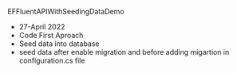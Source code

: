 EFFluentAPIWithSeedingDataDemo
- 27-April 2022
- Code First Aproach
- Seed data into database
- seed data after enable migration and before adding migartion in configuration.cs file 
